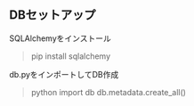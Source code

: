 
## DBセットアップ

SQLAlchemyをインストール
> pip install sqlalchemy

db.pyをインポートしてDB作成
> python
> import db
> db.metadata.create_all()
